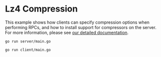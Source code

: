 # Lz4 Compression

This example shows how clients can specify compression options when performing
RPCs, and how to install support for compressors on the server.  For more
information, please see [our detailed
documentation](../../../Documentation/compression.md).

```
go run server/main.go
```

```
go run client/main.go
```
